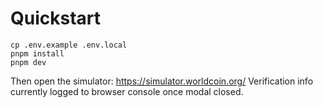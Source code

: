 
# Quickstart

```
cp .env.example .env.local
pnpm install
pnpm dev
```

Then open the simulator: https://simulator.worldcoin.org/
Verification info currently logged to browser console once modal closed.